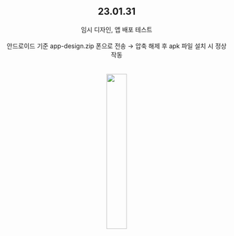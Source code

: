 <div align="center">

## 23.01.31
임시 디자인, 앱 배포 테스트</br>
</br>
안드로이드 기준 app-design.zip 폰으로 전송 → 압축 해제 후 apk 파일 설치 시 정상 작동</br>
</br>
</br>
<img src="README-img/test.gif" width="30%"></img></br>

</div>
